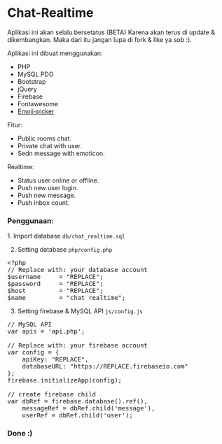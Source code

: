 # Chat-Realtime

Aplikasi ini akan selalu bersetatus (BETA) Karena akan terus di update & dikembangkan. Maka dari itu jangan lupa di fork & like ya sob :).

Aplikasi ini dibuat menggunakan:
- PHP
- MySQL PDO
- Bootstrap
- jQuery
- Firebase
- Fontawesome
- <a href="https://github.com/OneSignal/emoji-picker">Emoji-picker</a>

Fitur:
- Public rooms chat.
- Private chat with user.
- Sedn message with emoticon.

Realtime:
- Status user online or offline.
- Push new user login.
- Push new message.
- Push inbox count.

<h3>Penggunaan:</h3>
1. Import database <code>db/chat_realtime.sql</code>

2. Setting database <code>php/config.php</code>
<pre>
&lt;?php
// Replace with: your database account
$username     = "REPLACE";
$password     = "REPLACE";
$host         = "REPLACE";
$name         = "chat_realtime";
</pre>
3. Setting firebase & MySQL API <code>js/config.js</code>
<pre>
// MySQL API
var apis = 'api.php'; 

// Replace with: your firebase account
var config = {
    apiKey: "REPLACE",
    databaseURL: "https://REPLACE.firebaseio.com"
};
firebase.initializeApp(config);

// create firebase child
var dbRef = firebase.database().ref(),
	messageRef = dbRef.child('message'),
	userRef = dbRef.child('user');
</pre>

<h3>Done :)</h3>
